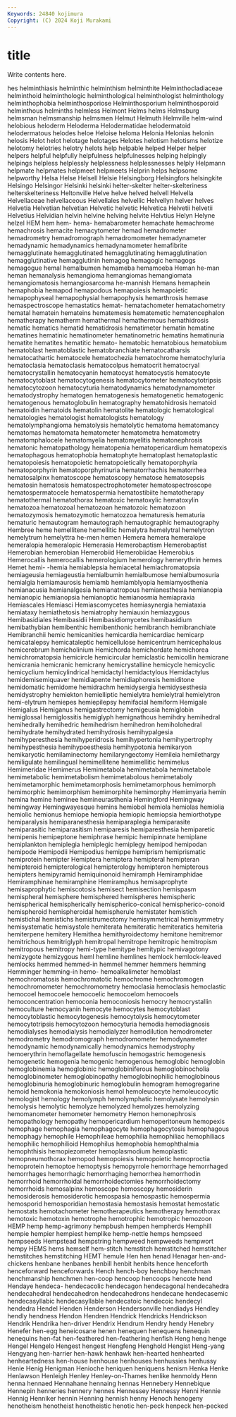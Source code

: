 ```yaml
---
Keywords: 24840 kojimura
Copyright: (C) 2024 Koji Murakami
---
```


# title

Write contents here.



hes helminthiasis
helminthic helminthism helminthite Helminthocladiaceae helminthoid helminthologic helminthological helminthologist helminthology helminthophobia
helminthosporiose Helminthosporium helminthosporoid helminthous helminths helmless Helmont Helms helms Helmsburg
helmsman helmsmanship helmsmen Helmut Helmuth Helmville helm-wind helobious heloderm Heloderma
Helodermatidae helodermatoid helodermatous helodes heloe Heloise heloma Helonia Helonias helonin
helosis Helot helot helotage helotages Helotes helotism helotisms helotize helotomy
helotries helotry helots help helpable helped Helper helper helpers helpful
helpfully helpfulness helpfulnesses helping helpingly helpings helpless helplessly helplessness helplessnesses
helply Helpmann helpmate helpmates helpmeet helpmeets Helprin helps helpsome helpworthy
Helsa Helse Helsell Helsie Helsingborg Helsingfors helsingkite Helsingo Helsingor Helsinki
helsinki helter-skelter helter-skelteriness helterskelteriness Heltonville Helve helve helved helvell Helvella
Helvellaceae helvellaceous Helvellales helvellic Helvellyn helver helves Helvetia Helvetian helvetian
Helvetic helvetic Helvetica Helvetii helvetii Helvetius Helvidian helvin helvine helving
helvite Helvtius Helyn Helyne helzel HEM hem hem- hema- hemabarometer
hemachate hemachrome hemachrosis hemacite hemacytometer hemad hemadrometer hemadrometry hemadromograph hemadromometer
hemadynameter hemadynamic hemadynamics hemadynamometer hemafibrite hemagglutinate hemagglutinated hemagglutinating hemagglutination hemagglutinative
hemagglutinin hemagog hemagogic hemagogs hemagogue hemal hemalbumen hemameba hemamoeba Heman
he-man heman hemanalysis hemangioma hemangiomas hemangiomata hemangiomatosis hemangiosarcoma he-mannish Hemans
hemaphein hemaphobia hemapod hemapodous hemapoiesis hemapoietic hemapophyseal hemapophysial hemapophysis hemarthrosis
hemase hemaspectroscope hemastatics hemat- hematachometer hematachometry hematal hematein hemateins hematemesis
hematemetic hematencephalon hematherapy hematherm hemathermal hemathermous hemathidrosis hematic hematics hematid
hematidrosis hematimeter hematin hematine hematines hematinic hematinometer hematinometric hematins hematinuria
hematite hematites hematitic hemato- hematobic hematobious hematobium hematoblast hematoblastic hematobranchiate
hematocatharsis hematocathartic hematocele hematochezia hematochrome hematochyluria hematoclasia hematoclasis hematocolpus hematocrit
hematocryal hematocrystallin hematocyanin hematocyst hematocystis hematocyte hematocytoblast hematocytogenesis hematocytometer hematocytotripsis
hematocytozoon hematocyturia hematodynamics hematodynamometer hematodystrophy hematogen hematogenesis hematogenetic hematogenic hematogenous
hematoglobulin hematography hematohidrosis hematoid hematoidin hematoids hematolin hematolite hematologic hematological
hematologies hematologist hematologists hematology hematolymphangioma hematolysis hematolytic hematoma hematomancy hematomas
hematomata hematometer hematometra hematometry hematomphalocele hematomyelia hematomyelitis hematonephrosis hematonic hematopathology
hematopenia hematopericardium hematopexis hematophagous hematophobia hematophyte hematoplast hematoplastic hematopoiesis hematopoietic
hematopoietically hematoporphyria hematoporphyrin hematoporphyrinuria hematorrhachis hematorrhea hematosalpinx hematoscope hematoscopy hematose
hematosepsis hematosin hematosis hematospectrophotometer hematospectroscope hematospermatocele hematospermia hematostibiite hematotherapy hematothermal
hematothorax hematoxic hematoxylic hematoxylin hematozoa hematozoal hematozoan hematozoic hematozoon hematozymosis
hematozymotic hematozzoa hematuresis hematuria hematuric hemautogram hemautograph hemautographic hemautography Hembree
heme hemellitene hemellitic hemelytra hemelytral hemelytron hemelytrum hemelyttra he-men hemen
Hemera hemera hemeralope hemeralopia hemeralopic Hemerasia Hemerobaptism Hemerobaptist Hemerobian hemerobian
Hemerobiid Hemerobiidae Hemerobius Hemerocallis hemerocallis hemerologium hemerology hemerythrin hemes Hemet
hemi- -hemia hemiablepsia hemiacetal hemiachromatopsia hemiageusia hemiageustia hemialbumin hemialbumose hemialbumosuria
hemialgia hemiamaurosis hemiamb hemiamblyopia hemiamyosthenia hemianacusia hemianalgesia hemianatropous hemianesthesia hemianopia
hemianopic hemianopsia hemianoptic hemianosmia hemiapraxia Hemiascales Hemiasci Hemiascomycetes hemiasynergia hemiataxia
hemiataxy hemiathetosis hemiatrophy hemiauxin hemiazygous Hemibasidiales Hemibasidii Hemibasidiomycetes hemibasidium hemibathybian
hemibenthic hemibenthonic hemibranch hemibranchiate Hemibranchii hemic hemicanities hemicardia hemicardiac hemicarp
hemicatalepsy hemicataleptic hemicellulose hemicentrum hemicephalous hemicerebrum hemicholinium Hemichorda hemichordate hemichorea
hemichromatopsia hemicircle hemicircular hemiclastic hemicollin hemicrane hemicrania hemicranic hemicrany hemicrystalline
hemicycle hemicyclic hemicyclium hemicylindrical hemidactyl hemidactylous Hemidactylus hemidemisemiquaver hemidiapente hemidiaphoresis
hemiditone hemidomatic hemidome hemidrachm hemidysergia hemidysesthesia hemidystrophy hemiekton hemielliptic hemielytra
hemielytral hemielytron hemi-elytrum hemiepes hemiepilepsy hemifacial hemiform Hemigale Hemigalus Hemiganus
hemigastrectomy hemigeusia hemiglobin hemiglossal hemiglossitis hemiglyph hemignathous hemihdry hemihedral hemihedrally
hemihedric hemihedrism hemihedron hemiholohedral hemihydrate hemihydrated hemihydrosis hemihypalgesia hemihyperesthesia hemihyperidrosis
hemihypertonia hemihypertrophy hemihypesthesia hemihypoesthesia hemihypotonia hemikaryon hemikaryotic hemilaminectomy hemilaryngectomy Hemileia
hemilethargy hemiligulate hemilingual hemimellitene hemimellitic hemimelus Hemimeridae Hemimerus Hemimetabola hemimetabola
hemimetabole hemimetabolic hemimetabolism hemimetabolous hemimetaboly hemimetamorphic hemimetamorphosis hemimetamorphous hemimorph hemimorphic
hemimorphism hemimorphite hemimorphy Hemimyaria hemin hemina hemine heminee hemineurasthenia Hemingford
Hemingway hemingway Hemingwayesque hemins hemiobol hemiola hemiolas hemiolia hemiolic hemionus
hemiope hemiopia hemiopic hemiopsia hemiorthotype hemiparalysis hemiparanesthesia hemiparaplegia hemiparasite hemiparasitic
hemiparasitism hemiparesis hemiparesthesia hemiparetic hemipenis hemipeptone hemiphrase hemipic hemipinnate hemiplane
hemiplankton hemiplegia hemiplegic hemiplegy hemipod hemipodan hemipode Hemipodii Hemipodius hemippe
hemiprism hemiprismatic hemiprotein hemipter Hemiptera hemiptera hemipteral hemipteran hemipteroid hemipterological
hemipterology hemipteron hemipterous hemipters hemipyramid hemiquinonoid hemiramph Hemiramphidae Hemiramphinae hemiramphine
Hemiramphus hemisaprophyte hemisaprophytic hemiscotosis hemisect hemisection hemispasm hemispheral hemisphere hemisphered
hemispheres hemispheric hemispherical hemispherically hemispherico-conical hemispherico-conoid hemispheroid hemispheroidal hemispherule hemistater
hemistich hemistichal hemistichs hemistrumectomy hemisymmetrical hemisymmetry hemisystematic hemisystole hemiterata hemiteratic
hemiteratics hemiteria hemiterpene hemitery Hemithea hemithyroidectomy hemitone hemitremor hemitrichous hemitriglyph
hemitropal hemitrope hemitropic hemitropism hemitropous hemitropy hemi-type hemitype hemitypic hemivagotony
hemizygote hemizygous heml hemline hemlines hemlock hemlock-leaved hemlocks hemmed hemmed-in
hemmel hemmer hemmers hemming Hemminger hemming-in hemo- hemoalkalimeter hemoblast hemochromatosis
hemochromatotic hemochrome hemochromogen hemochromometer hemochromometry hemoclasia hemoclasis hemoclastic hemocoel hemocoele
hemocoelic hemocoelom hemocoels hemoconcentration hemoconia hemoconiosis hemocry hemocrystallin hemoculture hemocyanin
hemocyte hemocytes hemocytoblast hemocytoblastic hemocytogenesis hemocytolysis hemocytometer hemocytotripsis hemocytozoon hemocyturia
hemodia hemodiagnosis hemodialyses hemodialysis hemodialyzer hemodilution hemodrometer hemodrometry hemodromograph hemodromometer
hemodynameter hemodynamic hemodynamically hemodynamics hemodystrophy hemoerythrin hemoflagellate hemofuscin hemogastric hemogenesis
hemogenetic hemogenia hemogenic hemogenous hemoglobic hemoglobin hemoglobinemia hemoglobinic hemoglobiniferous hemoglobinocholia
hemoglobinometer hemoglobinopathy hemoglobinophilic hemoglobinous hemoglobinuria hemoglobinuric hemoglobulin hemogram hemogregarine hemoid
hemokonia hemokoniosis hemol hemoleucocyte hemoleucocytic hemologist hemology hemolymph hemolymphatic hemolysate
hemolysin hemolysis hemolytic hemolyze hemolyzed hemolyzes hemolyzing hemomanometer hemometer hemometry
Hemon hemonephrosis hemopathology hemopathy hemopericardium hemoperitoneum hemopexis hemophage hemophagia hemophagocyte
hemophagocytosis hemophagous hemophagy hemophile Hemophileae hemophilia hemophiliac hemophiliacs hemophilic hemophilioid
Hemophilus hemophobia hemophthalmia hemophthisis hemopiezometer hemoplasmodium hemoplastic hemopneumothorax hemopod hemopoiesis
hemopoietic hemoproctia hemoprotein hemoptoe hemoptysis hemopyrrole hemorrhage hemorrhaged hemorrhages hemorrhagic
hemorrhaging hemorrhea hemorrhodin hemorrhoid hemorrhoidal hemorrhoidectomies hemorrhoidectomy hemorrhoids hemosalpinx hemoscope
hemoscopy hemosiderin hemosiderosis hemosiderotic hemospasia hemospastic hemospermia hemosporid hemosporidian hemostasia
hemostasis hemostat hemostatic hemostats hemotachometer hemotherapeutics hemotherapy hemothorax hemotoxic hemotoxin
hemotrophe hemotrophic hemotropic hemozoon HEMP hemp hemp-agrimony hempbush hempen hempherds
Hemphill hempie hempier hempiest hemplike hemp-nettle hemps hempseed hempseeds Hempstead
hempstring hempweed hempweeds hempwort hempy HEMS hems hemself hem-stitch hemstitch
hemstitched hemstitcher hemstitches hemstitching HEMT hemule Hen hen henad Henagar
hen-and-chickens henbane henbanes henbill henbit henbits hence henceforth henceforward henceforwards
Hench hench-boy henchboy henchman henchmanship henchmen hen-coop hencoop hencoops hencote
hend Hendaye hendeca- hendecacolic hendecagon hendecagonal hendecahedra hendecahedral hendecahedron hendecahedrons
hendecane hendecasemic hendecasyllabic hendecasyllable hendecatoic hendecoic hendecyl hendedra Hendel Henden
Henderson Hendersonville hendiadys Hendley hendly hendness Hendon Hendren Hendrick Hendricks
Hendrickson Hendrik Hendrika hen-driver Hendrix Hendrum Hendry hendy Henebry Henefer
hen-egg heneicosane henen henequen henequens henequin henequins hen-fat hen-feathered hen-feathering
henfish Heng heng henge Hengel Hengelo Hengest hengest Hengfeng Henghold
Hengist Heng-yang Hengyang hen-harrier hen-hawk henhawk hen-hearted henhearted henheartedness hen-house
henhouse henhouses henhussies henhussy Henie Henig Henigman Henioche heniquen heniquens
henism Henka Henke Henlawson Henleigh Henley Henley-on-Thames henlike henmoldy Henn
henna hennaed Hennahane hennaing hennas Hennebery Hennebique Hennepin henneries hennery
hennes Hennessey Hennessy Henni Hennie Hennig Henniker hennin Henning hennish
henny Henoch henogeny henotheism henotheist henotheistic henotic hen-peck henpeck hen-pecked
